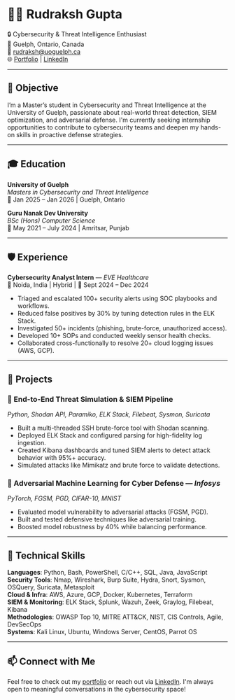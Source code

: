 # 👨‍💻 Rudraksh Gupta

🔒 Cybersecurity & Threat Intelligence Enthusiast  
📍 Guelph, Ontario, Canada  
📧 rudraksh@uoguelph.ca  
🌐 [Portfolio](https://mohakrudrakshh.github.io/portfolio/) | [LinkedIn](https://www.linkedin.com/in/rudrakshguptaa/)

---

## 🎯 Objective

I’m a Master’s student in Cybersecurity and Threat Intelligence at the University of Guelph, passionate about real-world threat detection, SIEM optimization, and adversarial defense. I'm currently seeking internship opportunities to contribute to cybersecurity teams and deepen my hands-on skills in proactive defense strategies.

---

## 🎓 Education

**University of Guelph**  
*Masters in Cybersecurity and Threat Intelligence*  
📅 Jan 2025 – Jan 2026 | Guelph, Ontario  

**Guru Nanak Dev University**  
*BSc (Hons) Computer Science*  
📅 May 2021 – July 2024 | Amritsar, Punjab  

---

## 🛡️ Experience

**Cybersecurity Analyst Intern** — *EVE Healthcare*  
📍 Noida, India | Hybrid | 📅 Sept 2024 – Dec 2024  

- Triaged and escalated 100+ security alerts using SOC playbooks and workflows.
- Reduced false positives by 30% by tuning detection rules in the ELK Stack.
- Investigated 50+ incidents (phishing, brute-force, unauthorized access).
- Developed 10+ SOPs and conducted weekly sensor health checks.
- Collaborated cross-functionally to resolve 20+ cloud logging issues (AWS, GCP).

---

## 🔬 Projects

### 🔹 End-to-End Threat Simulation & SIEM Pipeline
*Python, Shodan API, Paramiko, ELK Stack, Filebeat, Sysmon, Suricata*

- Built a multi-threaded SSH brute-force tool with Shodan scanning.
- Deployed ELK Stack and configured parsing for high-fidelity log ingestion.
- Created Kibana dashboards and tuned SIEM alerts to detect attack behavior with 95%+ accuracy.
- Simulated attacks like Mimikatz and brute force to validate detections.

### 🔹 Adversarial Machine Learning for Cyber Defense — *Infosys*
*PyTorch, FGSM, PGD, CIFAR-10, MNIST*

- Evaluated model vulnerability to adversarial attacks (FGSM, PGD).
- Built and tested defensive techniques like adversarial training.
- Boosted model robustness by 40% while balancing performance.

---

## 🧰 Technical Skills

**Languages**: Python, Bash, PowerShell, C/C++, SQL, Java, JavaScript  
**Security Tools**: Nmap, Wireshark, Burp Suite, Hydra, Snort, Sysmon, OSQuery, Suricata, Metasploit  
**Cloud & Infra**: AWS, Azure, GCP, Docker, Kubernetes, Terraform  
**SIEM & Monitoring**: ELK Stack, Splunk, Wazuh, Zeek, Graylog, Filebeat, Kibana  
**Methodologies**: OWASP Top 10, MITRE ATT&CK, NIST, CIS Controls, Agile, DevSecOps  
**Systems**: Kali Linux, Ubuntu, Windows Server, CentOS, Parrot OS  

---

## 📫 Connect with Me

Feel free to check out my [portfolio](https://mohakrudrakshh.github.io/portfolio/) or reach out via [LinkedIn](https://www.linkedin.com/in/rudrakshguptaa/). I'm always open to meaningful conversations in the cybersecurity space!

